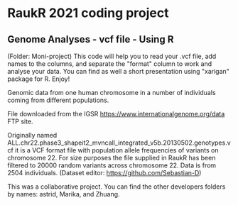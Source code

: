 # RaukR 2021 coding project
## Genome Analyses - vcf file - Using R

(Folder: Moni-project)
This code will help you to read your .vcf file, add names to the columns, and separate the "format" column to work and analyse your data. 
You can find as well a short presentation using "xarigan" package for R. Enjoy!

Genomic data from one human chromosome in a number of individuals coming from different populations.

File downloaded from the IGSR https://www.internationalgenome.org/data FTP site.

Originally named ALL.chr22.phase3_shapeit2_mvncall_integrated_v5b.20130502.genotypes.vcf it is a VCF format file with population allele frequencies of variants on chromosome 22. For size purposes the file supplied in RaukR has been filtered to 20000 random variants across chromosome 22. Data is from 2504 individuals. (Dataset editor: https://github.com/Sebastian-D)

This was a collaborative project. You can find the other developers folders by names: astrid, Marika, and Zhuang.

